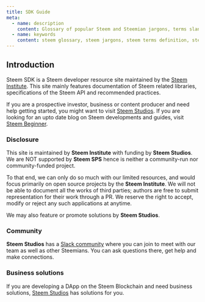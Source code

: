 ```yaml
---
title: SDK Guide
meta:
  - name: description
    content: Glossary of popular Steem and Steemian jargons, terms slangs like 'minor', 'witness' and '#rewardpoolrape'. Find the definition of 'official' terms too, such as 'Steem Dollars', 'Steem Power' and more.
  - name: keywords
    content: steem glossary, steem jargons, steem terms definition, steem dictionary
---
```


## Introduction

Steem SDK is a Steem developer resource site maintained by the [Steem Institute](https://steem.institute). This site mainly features 
documentation of Steem related libraries, specifications of the Steem API and recommended practices.

If you are a prospective investor, business or content producer and need help getting started, you might want to visit [Steem Studios](https://steemstudios.com). If you are looking for an upto date blog on Steem developments and guides, visit [Steem Beginner](https://steembeginner.com).

### Disclosure

This site is maintained by **Steem Institute** with funding by **Steem Studios**. We are NOT supported by **Steem SPS** hence is neither a community-run nor community-funded project.

To that end, we can only do so much with our limited resources, and would focus primarily on open source projects by the **Steem Institute**. We will not be able to document all the works of third parties; authors are free to submit representation for their work through a PR. We reserve the right to accept, modify or reject any such applications at anytime.

We may also feature or promote solutions by **Steem Studios**.

### Community

**Steem Studios** has a [Slack community](https://steemstudios.com/slack) where you can join to meet with our team as well as other Steemians. You can ask questions there, get help and make connections.

### Business solutions

If you are developing a DApp on the Steem Blockchain and need business solutions, [Steem Studios](https://steemstudios.com) has solutions for you.
